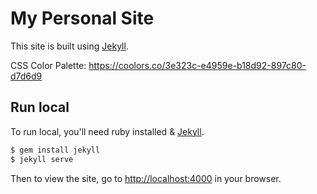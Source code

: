 # My Personal Site

This site is built using [Jekyll](http://jekyllrb.com).

CSS Color Palette: https://coolors.co/3e323c-e4959e-b18d92-897c80-d7d6d9

## Run local

To run local, you'll need ruby installed & [Jekyll](http://jekyllrb.com).


```bash
$ gem install jekyll
$ jekyll serve
```

Then to view the site, go to <http://localhost:4000> in your browser.

